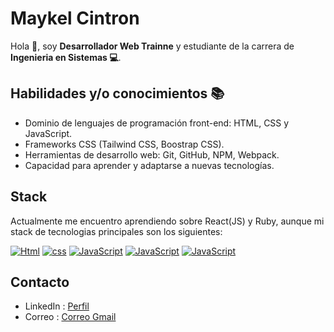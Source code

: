 # Maykel Cintron 

Hola 👋, soy **Desarrollador Web Trainne** y estudiante de la carrera de **Ingenieria en Sistemas 💻**.

## Habilidades y/o conocimientos 📚

* Dominio de lenguajes de programación front-end: HTML, CSS y JavaScript.
* Frameworks CSS (Tailwind CSS, Boostrap CSS).
* Herramientas de desarrollo web: Git, GitHub, NPM, Webpack.
* Capacidad para aprender y adaptarse a nuevas tecnologías.

## Stack

Actualmente me encuentro aprendiendo sobre React(JS) y Ruby, aunque mi stack de tecnologias principales son los siguientes:

[![Html](https://img.shields.io/badge/HTML-orange?style=for-the-badge&logot&logoColor=white&labelColor=101010)]()
[![css](https://img.shields.io/badge/css-blue?style=for-the-badge&logot&logoColor=white&labelColor=101010)]()
[![JavaScript](https://img.shields.io/badge/JavaScript-F7DF1E?style=for-the-badge&logo=javascript&logoColor=white&labelColor=101010)]()
[![JavaScript](https://img.shields.io/badge/git-f34f29?style=for-the-badge&logo=git&logoColor=white&labelColor=101010)]()
[![JavaScript](https://img.shields.io/badge/github-fff?style=for-the-badge&logo=github&logoColor=white&labelColor=101010)]()

## Contacto

* LinkedIn : [Perfil](https://www.linkedin.com/in/maykel-cintron/ "Visita mi perfil de LinkedIn")
* Correo : [Correo Gmail]("mailto:maykelcintron211000@gmail.com" "Correo")